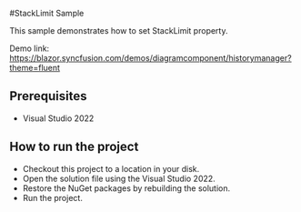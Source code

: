 #StackLimit Sample

This sample demonstrates how to set StackLimit property.

Demo link:
https://blazor.syncfusion.com/demos/diagramcomponent/historymanager?theme=fluent

## Prerequisites

* Visual Studio 2022

## How to run the project

* Checkout this project to a location in your disk.
* Open the solution file using the Visual Studio 2022.
* Restore the NuGet packages by rebuilding the solution.
* Run the project.
